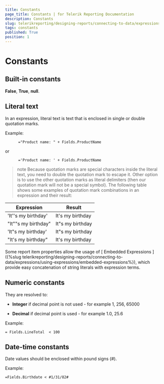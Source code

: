 ```yaml
---
title: Constants
page_title: Constants | for Telerik Reporting Documentation
description: Constants
slug: telerikreporting/designing-reports/connecting-to-data/expressions/expressions-reference/constants
tags: constants
published: True
position: 1
---
```


# Constants



## Built-in constants

__False__,
          __True__, __null__.
        

## Literal text

In an expression, literal
          text is text that is enclosed in single or double quotation marks.
        

Example:

	
          ="Product name: " + Fields.ProductName
        



or

	
          ='Product name: ' + Fields.ProductName
        



>note Because quotation marks are special characters inside the literal
            text, you need to double the quotation mark to escape it. Other option is to use the other quotation marks as literal
            delimiters (then our quotation mark will not be a special symbol).
            The following table shows some examples of quotation mark combinations in an expression and their result:
>


| Expression | Result |
| ------ | ------ |
|'It''s my birthday'|It's my birthday|
|"It""s my birthday"|It"s my birthday|
|'It"s my birthday'|It"s my birthday|
|"It's my birthday"|It's my birthday|


Some report item properties allow the usage of
          [
            Embedded
            Expressions
          ]({%slug telerikreporting/designing-reports/connecting-to-data/expressions/using-expressions/embedded-expressions%}), which provide easy concatenation of string literals
          with expression terms.
        

## Numeric constants

They are resolved to:

* __Integer__ if decimal point is not used - for example 1, 256, 65000
          

* __Decimal__ if decimal point is used - for example 1.0, 25.6
          

Example:

	= Fields.LineTotal  < 100



## Date-time constants

Date values should
          be enclosed within pound signs (#).
        

Example:

	=Fields.Birthdate < #1/31/82#


